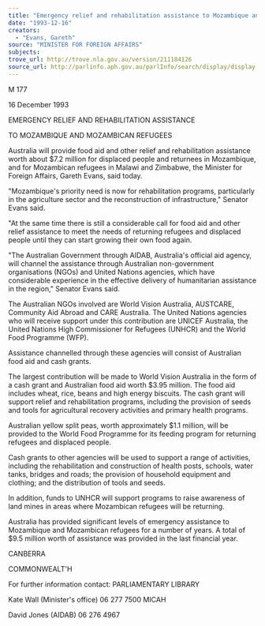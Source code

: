 ```yaml
---
title: "Emergency relief and rehabilitation assistance to Mozambique and Mozambican refugees"
date: "1993-12-16"
creators:
  - "Evans, Gareth"
source: "MINISTER FOR FOREIGN AFFAIRS"
subjects:
trove_url: http://trove.nla.gov.au/version/211184126
source_url: http://parlinfo.aph.gov.au/parlInfo/search/display/display.w3p;query=Id%3A%22media/pressrel/1650148%22
---
```


 M 177

 16 December 1993

 EMERGENCY RELIEF AND REHABILITATION ASSISTANCE

 TO MOZAMBIQUE AND MOZAMBICAN REFUGEES

 Australia will provide food aid and other relief and rehabilitation assistance worth about $7.2 million for displaced people and returnees in Mozambique, and for Mozambican refugees in Malawi and Zimbabwe, the Minister for Foreign Affairs, Gareth Evans, said today.

 "Mozambique's priority need is now for rehabilitation programs, particularly in the agriculture sector and the reconstruction of infrastructure," Senator Evans said.

 "At the same time there is still a considerable call for food aid and other relief assistance to meet the needs of returning refugees and displaced people until they can start growing their own food again.

 "The Australian Government through AIDAB, Australia's official aid agency, will channel the assistance through Australian non-government organisations (NGOs) and United Nations agencies, which have considerable experience in the effective delivery of humanitarian assistance in the region," Senator Evans said.

 The Australian NGOs involved are World Vision Australia, AUSTCARE, Community Aid Abroad and CARE Australia. The United Nations agencies who will receive support under this contribution are UNICEF Australia, the United Nations High Commissioner for Refugees (UNHCR) and the World Food Programme (WFP).

 Assistance channelled through these agencies will consist of Australian food aid and cash grants.

 The largest contribution will be made to World Vision Australia in the form of a cash grant and Australian food aid worth $3.95 million. The food aid includes wheat, rice, beans and high energy biscuits. The cash grant will support relief and rehabilitation programs, including the provision of seeds and tools for agricultural recovery activities and primary health programs.

 Australian yellow split peas, worth approximately $1.1 million, will be provided to the World Food Programme for its feeding program for returning refugees and displaced people.

 Cash grants to other agencies will be used to support a range of activities, including the rehabilitation and construction of health posts, schools, water tanks, bridges and roads; the provision of household equipment and clothing; and the distribution of tools and seeds.

 In addition, funds to UNHCR will support programs to raise awareness of land mines in areas where Mozambican refugees will be returning.

 Australia has provided significant levels of emergency assistance to Mozambique and Mozambican refugees for a number of years. A total of $9.5 million worth of assistance was provided in the last financial year.

 CANBERRA 

 COMMONWEALT'H

 For further information contact: PARLIAMENTARY LIBRARY

 Kate Wall (Minister's office) 06 277 7500 MICAH

 David Jones (AIDAB) 06 276 4967

